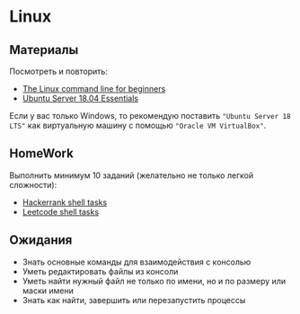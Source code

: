 # Linux

## Материалы

Посмотреть и повторить:
* [The Linux command line for beginners](https://tutorials.ubuntu.com/tutorial/command-line-for-beginners)
* [Ubuntu Server 18.04 Essentials](https://www.youtube.com/playlist?list=PLT98CRl2KxKEKvszPW-d4wYLo2fxEJYKe)

Если у вас только Windows, то рекомендую поставить `"Ubuntu Server 18 LTS"` как виртуальную машину с помощью `"Oracle VM VirtualBox"`.


## HomeWork

Выполнить минимум 10 заданий (желательно не только легкой сложности):
* [Hackerrank shell tasks](https://www.hackerrank.com/domains/shell)
* [Leetcode shell tasks](https://leetcode.com/problemset/shell)


## Ожидания
* Знать основные команды для взаимодействия с консолью
* Уметь редактировать файлы из консоли
* Уметь найти нужный файл не только по имени, но и по размеру или маски имени
* Знать как найти, завершить или перезапустить процессы
